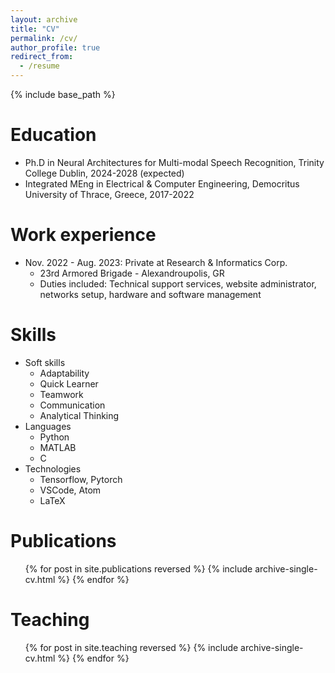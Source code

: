 ```yaml
---
layout: archive
title: "CV"
permalink: /cv/
author_profile: true
redirect_from:
  - /resume
---
```


{% include base_path %}

Education
======
* Ph.D in Neural Architectures for Multi-modal Speech Recognition, Trinity College Dublin, 2024-2028 (expected)
* Integrated MEng in Electrical & Computer Engineering, Democritus University of Thrace, Greece, 2017-2022

Work experience
======
* Nov. 2022 - Aug. 2023: Private at Research & Informatics Corp.
  * 23rd Armored Brigade - Alexandroupolis, GR
  * Duties included: Technical support services, website administrator, networks setup, hardware and software management
  
Skills
======
* Soft skills
  *  Adaptability
  *  Quick Learner
  *  Teamwork
  *  Communication
  *  Analytical Thinking
* Languages
  * Python
  * MATLAB
  * C
* Technologies
  * Tensorflow, Pytorch
  * VSCode, Atom
  * LaTeX   

Publications
======
  <ul>{% for post in site.publications reversed %}
    {% include archive-single-cv.html %}
  {% endfor %}</ul>
<!---
Talks
======
  <ul>{% for post in site.talks reversed %}
    {% include archive-single-talk-cv.html  %}
  {% endfor %}</ul>
  -->
  
Teaching
======
  <ul>{% for post in site.teaching reversed %}
    {% include archive-single-cv.html %}
  {% endfor %}</ul>
<!---
Service and leadership
======
* Currently signed in to 43 different slack teams
-->
